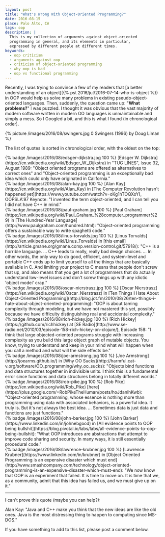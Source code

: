 ```yaml
---
layout: post
title: "What's Wrong With Object-Oriented Programming?"
date: 2016-08-15
place: Palo Alto, CA
tags: oop
description: |
  This is my collection of arguments against object-oriented
  programming in general, and its elements in particular,
  expressed by different people at different times.
keywords:
  - oop criticism
  - arguments against oop
  - criticism of object-oriented programming
  - why oop is bad
  - oop vs functional programming
---
```


Recently, I was trying to convince a few of my readers that
[a better understanding of an object]({% pst 2016/jul/2016-07-14-who-is-object %})
in OOP would help us solve many problems in existing pseudo-object-oriented languages.
Then, suddenly, the question came up: "**What problems?**"
I was puzzled. I thought it was obvious that the vast majority of modern software
written in modern OO languages is unmaintainable and simply a mess.
So I Googled a bit, and this is what I found (in chronological order).

<!--more-->

{% picture /images/2016/08/swingers.jpg 0 Swingers (1996) by Doug Liman %}

The list of quotes is sorted in chronological order, with the oldest on
the top:

<!-- 1989 -->
<div class="clear"></div>
{% badge /images/2016/08/edsger-dijkstra.jpg 100 %}
[Edsger W. Dijkstra](https://en.wikipedia.org/wiki/Edsger_W._Dijkstra)
in "TUG LINES", Issue 32, August 1989:
"Object oriented programs are offered as alternatives to correct ones"
and
"Object-oriented programming is an exceptionally bad idea
which could only have originated in California."

<!-- 1995 -->
<!--
[Paul Graham](https://en.wikipedia.org/wiki/Paul_Graham_%28computer_programmer%29)
in [Ansi Common Lisp](http://amzn.to/29JwmOz), page 408:
"The object-oriented model makes it easy to build up programs
by accretion. What this often means, in practice, is that it
provides a structured way to write spaghetti code."
-->

<!-- 1997 -->
<div class="clear"></div>
{% badge /images/2016/08/alan-kay.jpg 100 %}
[Alan Kay](https://en.wikipedia.org/wiki/Alan_Kay)
in [The Computer Revolution hasn't happened yet](https://www.youtube.com/watch?v=oKg1hTOQXoY), OOPSLA'97 Keynote:
"I invented the term object-oriented, and I can tell you
I did not have C++ in mind."

<!-- 2003 -->
<div class="clear"></div>
{% badge /images/2016/08/paul-graham.jpg 100 %}
[Paul Graham](https://en.wikipedia.org/wiki/Paul_Graham_%28computer_programmer%29)
in [The Hundred-Year Language](http://www.paulgraham.com/hundred.html):
"Object-oriented programming offers a sustainable way to write spaghetti code."

<!-- 2007 -->
<div class="clear"></div>
{% badge /images/2016/08/linus-torvalds.jpg 100 %}
[Linus Torvalds](https://en.wikipedia.org/wiki/Linus_Torvalds)
in [this email](http://article.gmane.org/gmane.comp.version-control.git/57918/):
"C++ is a horrible language. ...
C++ leads to really, really bad design choices. ...
In other words, the only way to do good, efficient, and system-level and
portable C++ ends up to limit yourself to all the things that are
basically available in C. And limiting your project to C means that people
don't screw that up, and also means that you get a lot of programmers that
do actually understand low-level issues and don't screw things up with any
idiotic 'object model' crap."

<!-- 2009 -->
<!--
[Rich Hickey](https://github.com/richhickey)
at [Are We There Yet?](https://www.infoq.com/presentations/Are-We-There-Yet-Rich-Hickey), JVM Languages Summit 2009 Keynote:
"..."
-->

<!-- 2010 -->
<div class="clear"></div>
{% badge /images/2016/08/oscar-nierstrasz.jpg 100 %}
[Oscar Nierstrasz](https://en.wikipedia.org/wiki/Oscar_Nierstrasz)
in [Ten Things I Hate About Object-Oriented Programming](http://blog.jot.fm/2010/08/26/ten-things-i-hate-about-object-oriented-programming):
"OOP is about taming complexity through modeling, but we have not
mastered this yet, possibly because we have difficulty distinguishing
real and accidental complexity."

<!-- 2010 -->
<div class="clear"></div>
{% badge /images/2016/08/rich-hickey.jpg 100 %}
[Rich Hickey](https://github.com/richhickey)
at [SE Radio](http://www.se-radio.net/2010/03/episode-158-rich-hickey-on-clojure/), Episode 158:
"I think that large objected-oriented programs struggle
with increasing complexity as you build this large object graph of
mutable objects. You know, trying to understand and keep in your mind
what will happen when you call a method and what will the side effects be."

<!-- 2011 -->
<div class="clear"></div>
{% badge /images/2016/08/joe-armstrong.jpg 100 %}
[Joe Armstrong](http://joearms.github.io/)
in [Why OO Sucks](http://harmful.cat-v.org/software/OO_programming/why_oo_sucks):
"Objects bind functions and data structures together in
indivisible units. I think this is a fundamental error since functions and
data structures belong in totally different worlds."

<!-- 2012 -->
<div class="clear"></div>
{% badge /images/2016/08/rob-pike.jpg 100 %}
[Rob Pike](https://en.wikipedia.org/wiki/Rob_Pike)
[here](https://plus.google.com/+RobPikeTheHuman/posts/hoJdanihKwb):
"Object-oriented programming, whose essence is nothing more than
programming using data with associated behaviors, is a powerful idea.
It truly is. But it's not always the best idea. ...
Sometimes data is just data and functions are just functions."

<!-- 2013 -->
<div class="clear"></div>
{% badge /images/2016/08/john-barker.jpg 100 %}
[John Barker](https://www.linkedin.com/in/johnebgood)
in [All evidence points to OOP being bullshit](https://blog.pivotal.io/labs/labs/all-evidence-points-to-oop-being-bullshit):
"What OOP introduces are abstractions that attempt to improve code
sharing and security. In many ways, it is still essentially procedural code."

<!-- 2014 -->
<div class="clear"></div>
{% badge /images/2016/08/lawrence-krubner.jpg 100 %}
[Lawrence Krubner](https://www.linkedin.com/in/krubner)
in [Object Oriented Programming is an expensive disaster which must end](http://www.smashcompany.com/technology/object-oriented-programming-is-an-expensive-disaster-which-must-end):
"We now know that OOP is an experiment that failed.
It is time to move on. It is time that we, as a community, admit that
this idea has failed us, and we must give up on it."

<hr/>

I can't prove this quote (maybe you can help?):

Alan Kay:
"Java and C++ make you think that the new ideas are like the old ones.
Java is the most distressing thing to happen to computing since MS-DOS."

If you have something to add to this list, please post a comment below.
